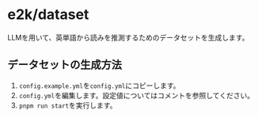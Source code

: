 # e2k/dataset

LLMを用いて、英単語から読みを推測するためのデータセットを生成します。

## データセットの生成方法

1. `config.example.yml`を`config.yml`にコピーします。
2. `config.yml`を編集します。設定値についてはコメントを参照してください。
3. `pnpm run start`を実行します。
